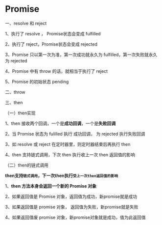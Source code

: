 # Promise

一、resolve 和 reject

1、执行了 resolve ， Promise状态会变成 fulfilled

2、执行了  reject，Promise状态会变成 rejected

3、Promise 只以第一次为准，第一次成功就永久为 fulfilled，第一次失败就永久为  rejected

4、Promise 中有  throw  的话，就相当于执行了 reject

5、Promise 的初始状态 pending

二、throw

三、then

（一）then实现

1、then  接收两个回调，一个是**成功回调**，一个是**失败回调**

2、当 Promise 状态为 fulilled 执行 成功回调， 为  rejected  执行失败回调

3、如  resolve 或 reject 在定时器里，则定时器结束后再执行 then

4、then  支持链式调用，下次  then  执行收上一次  then  返回值的影响

（二）then的链式调用

**then支持`链式调用`，下一次then执行`受上一次then返回值的影响`**

1、**then  方法本身会返回一个新的  Promise  对象**

2、如果返回值是  Promise  对象，返回值为成功，新promise就是成功

3、如果返回值是  promise  对象， 返回值为失败，新promise就是失败

4、如果返回值废  promise  对象，新promise对象就是成功，值为此返回值
